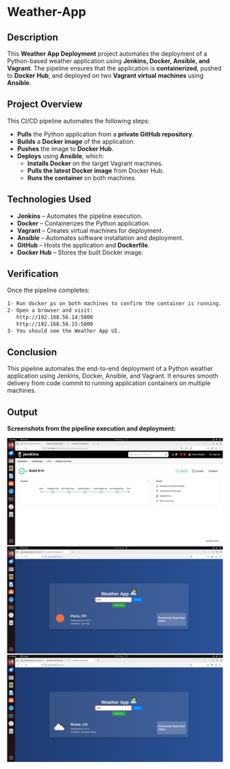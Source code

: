 # Weather-App

## Description

This **Weather App Deployment** project automates the deployment of a Python-based weather application using **Jenkins, Docker, Ansible, and Vagrant**. The pipeline ensures that the application is **containerized**, pushed to **Docker Hub**, and deployed on two **Vagrant virtual machines** using **Ansible**.

## Project Overview

This CI/CD pipeline automates the following steps:

- **Pulls** the Python application from a **private GitHub repository**.
- **Builds** a **Docker image** of the application.
- **Pushes** the image to **Docker Hub**.
- **Deploys** using **Ansible**, which:
  - **Installs Docker** on the target Vagrant machines.
  - **Pulls the latest Docker image** from Docker Hub.
  - **Runs the container** on both machines.

## Technologies Used

- **Jenkins** – Automates the pipeline execution.
- **Docker** – Containerizes the Python application.
- **Vagrant** – Creates virtual machines for deployment.
- **Ansible** – Automates software installation and deployment.
- **GitHub** – Hosts the application and **Dockerfile**.
- **Docker Hub** – Stores the built Docker image.

## Verification

Once the pipeline completes:

    1- Run docker ps on both machines to confirm the container is running.
    2- Open a browser and visit:
       http://192.168.56.14:5000
       http://192.168.56.15:5000
    3- You should see the Weather App UI.

## Conclusion

This pipeline automates the end-to-end deployment of a Python weather application using Jenkins, Docker, Ansible, and Vagrant. It ensures smooth delivery from code commit to running application containers on multiple machines.

## Output

**Screenshots from the pipeline execution and deployment:**

![System Monitor Screenshot](images/pipeline.png)
![System Monitor Screenshot](images/m01.png)
![System Monitor Screenshot](images/m02.png)

